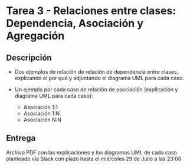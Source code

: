 # Tarea 3 - Relaciones entre clases: Dependencia, Asociación y Agregación

## Descripción


- Dos ejemplos de relación de relación de dependencia entre clases, explicando el por qué y adjuntando el diagrama UML para cada caso.

- Un ejemplo por cada caso de relación de asociación (explicación y diagrama UML para cada caso):

  - Asociación 1:1
  - Asociación 1:N
  - Asociación N:N


## Entrega

Archivo PDF con las explicaciones y los diagramas UML de cada caso planteado vía Slack con plazo hasta el miércoles 29 de Julio a las 23:00


